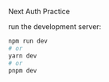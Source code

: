 Next Auth Practice

run the development server:

```bash
npm run dev
# or
yarn dev
# or
pnpm dev
```



